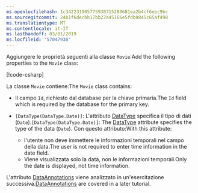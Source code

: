 ```yaml
---
ms.openlocfilehash: 1c342231905775938715280681ea2b4cf6ebc9bc
ms.sourcegitcommit: 24b1f6decbb17bb22a45166e5fdb0845c65af498
ms.translationtype: MT
ms.contentlocale: it-IT
ms.lasthandoff: 03/01/2019
ms.locfileid: "57047938"
---
```

<span data-ttu-id="7068a-101">Aggiungere le proprietà seguenti alla classe `Movie`:</span><span class="sxs-lookup"><span data-stu-id="7068a-101">Add the following properties to the `Movie` class:</span></span>

[!code-csharp[](~/tutorials/first-mvc-app/start-mvc/sample/MvcMovie22/Models/Movie.cs?name=snippet1)]

<span data-ttu-id="7068a-102">La classe `Movie` contiene:</span><span class="sxs-lookup"><span data-stu-id="7068a-102">The `Movie` class contains:</span></span>

* <span data-ttu-id="7068a-103">Il campo `Id`, richiesto dal database per la chiave primaria.</span><span class="sxs-lookup"><span data-stu-id="7068a-103">The `Id` field which is required by the database for the primary key.</span></span>
* <span data-ttu-id="7068a-104">`[DataType(DataType.Date)]`:  L'attributo [DataType](/dotnet/api/microsoft.aspnetcore.mvc.dataannotations.internal.datatypeattributeadapter) specifica il tipo di dati (`Date`).</span><span class="sxs-lookup"><span data-stu-id="7068a-104">`[DataType(DataType.Date)]`:  The [DataType](/dotnet/api/microsoft.aspnetcore.mvc.dataannotations.internal.datatypeattributeadapter) attribute specifies the type of the data (`Date`).</span></span> <span data-ttu-id="7068a-105">Con questo attributo:</span><span class="sxs-lookup"><span data-stu-id="7068a-105">With this attribute:</span></span>

  * <span data-ttu-id="7068a-106">l'utente non deve immettere le informazioni temporali nel campo della data.</span><span class="sxs-lookup"><span data-stu-id="7068a-106">The user is not required to enter time information in the date field.</span></span>
  * <span data-ttu-id="7068a-107">Viene visualizzata solo la data, non le informazioni temporali.</span><span class="sxs-lookup"><span data-stu-id="7068a-107">Only the date is displayed, not time information.</span></span>

<span data-ttu-id="7068a-108">L'attributo [DataAnnotations](/dotnet/api/system.componentmodel.dataannotations) viene analizzato in un'esercitazione successiva.</span><span class="sxs-lookup"><span data-stu-id="7068a-108">[DataAnnotations](/dotnet/api/system.componentmodel.dataannotations) are covered in a later tutorial.</span></span>
